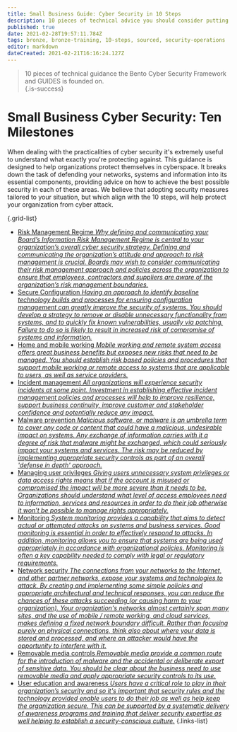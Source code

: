 ```yaml
---
title: Small Business Guide: Cyber Security in 10 Steps
description: 10 pieces of technical advice you should consider putting in place
published: true
date: 2021-02-28T19:57:11.784Z
tags: bronze, bronze-training, 10-steps, sourced, security-operations
editor: markdown
dateCreated: 2021-02-21T16:16:24.127Z
---
```


> 10 pieces of technical guidance the Bento Cyber Security Framework and GUIDES is founded on.  
{.is-success}


# Small Business Cyber Security: Ten Milestones
When dealing with the practicalities of cyber security it's extremely useful to understand what exactly you're protecting against. This guidance is designed to help organizations protect themselves in cyberspace. It breaks down the task of defending your networks, systems and information into its essential components, providing advice on how to achieve the best possible security in each of these areas. We believe that adopting security measures tailored to your situation, but which align with the 10 steps, will help protect your organization from cyber attack.


{.grid-list}
- [Risk Management Regime *Why defining and communicating your Board’s Information Risk Management Regime is central to your organization’s overall cyber security strategy. Defining and communicating the organization’s attitude and approach to risk management is crucial. Boards may wish to consider communicating their risk management approach and policies across the organization to ensure that employees, contractors and suppliers are aware of the organization’s risk management boundaries.*](/bronze-training/background-advanced/10-steps-risk-management)
- [Secure Configuration *Having an approach to identify baseline technology builds and processes for ensuring configuration management can greatly improve the security of systems. You should develop a strategy to remove or disable unnecessary functionality from systems, and to quickly fix known vulnerabilities, usually via patching. Failure to do so is likely to result in increased risk of compromise of systems and information.*](/bronze-training/background-advanced/10-steps-secure-config)
- [Home and mobile working *Mobile working and remote system access offers great business benefits but exposes new risks that need to be managed. You should establish risk based policies and procedures that support mobile working or remote access to systems that are applicable to users, as well as service providers.*](/bronze-training/background-advanced/10-steps-home-mobile)
- [Incident management *All organizations will experience security incidents at some point. Investment in establishing effective incident management policies and processes will help to improve resilience, support business continuity, improve customer and stakeholder confidence and potentially reduce any impact.*](/bronze-training/background-advanced/10-steps-incident-management)
- [Malware prevention *Malicious software, or malware is an umbrella term to cover any code or content that could have a malicious, undesirable impact on systems. Any exchange of information carries with it a degree of risk that malware might be exchanged, which could seriously impact your systems and services. The risk may be reduced by implementing appropriate security controls as part of an overall 'defense in depth' approach.*](/bronze-training/background-advanced/10-steps-malware-prevention)
- [Managing user privileges *Giving users unnecessary system privileges or data access rights means that if the account is misused or compromised the impact will be more severe than it needs to be. Organizations should understand what level of access employees need to information, services and resources in order to do their job otherwise it won’t be possible to manage rights appropriately.*](/bronze-training/background-advanced/10-steps-user-privileges)
- [Monitoring *System monitoring provides a capability that aims to detect actual or attempted attacks on systems and business services. Good monitoring is essential in order to effectively respond to attacks. In addition, monitoring allows you to ensure that systems are being used appropriately in accordance with organizational policies. Monitoring is often a key capability needed to comply with legal or regulatory requirements.*](/bronze-training/background-advanced/10-steps-monitoring)
- [Network security *The connections from your networks to the Internet, and other partner networks, expose your systems and technologies to attack. By creating and implementing some simple policies and appropriate architectural and technical responses, you can reduce the chances of these attacks succeeding (or causing harm to your organization). Your organization's networks almost certainly span many sites, and the use of mobile / remote working, and cloud services, makes defining a fixed network boundary difficult. Rather than focusing purely on physical connections, think also about where your data is stored and processed, and where an attacker would have the opportunity to interfere with it.*](/bronze-training/background-advanced/10-steps-network-security)
- [Removable media controls *Removable media provide a common route for the introduction of malware and the accidental or deliberate export of sensitive data. You should be clear about the business need to use removable media and apply appropriate security controls to its use.*](/bronze-training/background-advanced/10-steps-removable-media)
- [User education and awareness *Users have a critical role to play in their organization’s security and so it's important that security rules and the technology provided enable users to do their job as well as help keep the organization secure. This can be supported by a systematic delivery of awareness programs and training that deliver security expertise as well helping to establish a security-conscious culture.*](/bronze-training/background-advanced/10-steps-user-education)
{.links-list}